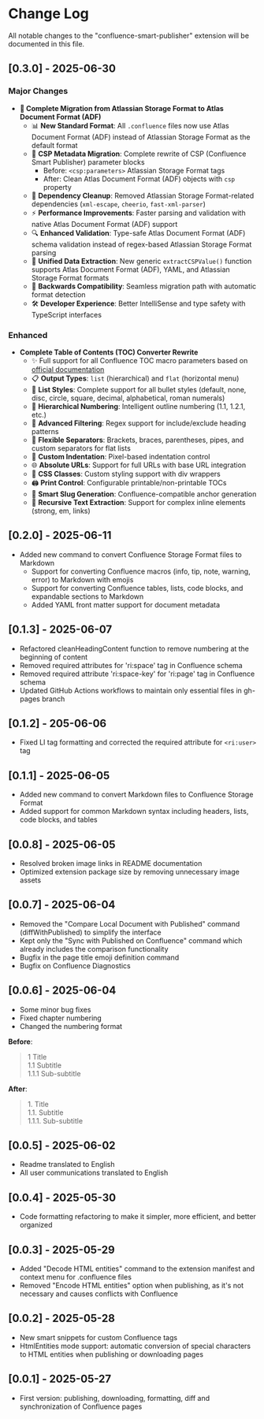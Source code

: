 # Change Log

All notable changes to the "confluence-smart-publisher" extension will be documented in this file.

## [0.3.0] - 2025-06-30
### Major Changes
- **🚀 Complete Migration from Atlassian Storage Format to Atlas Document Format (ADF)**
  - 📊 **New Standard Format**: All `.confluence` files now use Atlas Document Format (ADF) instead of Atlassian Storage Format as the default format
  - 🔄 **CSP Metadata Migration**: Complete rewrite of CSP (Confluence Smart Publisher) parameter blocks
    - Before: `<csp:parameters>` Atlassian Storage Format tags
    - After: Clean Atlas Document Format (ADF) objects with `csp` property
  - 🧹 **Dependency Cleanup**: Removed Atlassian Storage Format-related dependencies (`xml-escape`, `cheerio`, `fast-xml-parser`)
  - ⚡ **Performance Improvements**: Faster parsing and validation with native Atlas Document Format (ADF) support
  - 🔍 **Enhanced Validation**: Type-safe Atlas Document Format (ADF) schema validation instead of regex-based Atlassian Storage Format parsing
  - 🎯 **Unified Data Extraction**: New generic `extractCSPValue()` function supports Atlas Document Format (ADF), YAML, and Atlassian Storage Format formats
  - 💪 **Backwards Compatibility**: Seamless migration path with automatic format detection
  - 🛠️ **Developer Experience**: Better IntelliSense and type safety with TypeScript interfaces

### Enhanced
- **Complete Table of Contents (TOC) Converter Rewrite**
  - ✨ Full support for all Confluence TOC macro parameters based on [official documentation](https://confluence.atlassian.com/doc/table-of-contents-macro-182682099.html)
  - 📋 **Output Types**: `list` (hierarchical) and `flat` (horizontal menu)
  - 🎨 **List Styles**: Complete support for all bullet styles (default, none, disc, circle, square, decimal, alphabetical, roman numerals)
  - 🔢 **Hierarchical Numbering**: Intelligent outline numbering (1.1, 1.2.1, etc.)
  - 🎯 **Advanced Filtering**: Regex support for include/exclude heading patterns
  - 🔗 **Flexible Separators**: Brackets, braces, parentheses, pipes, and custom separators for flat lists
  - 📏 **Custom Indentation**: Pixel-based indentation control
  - 🌐 **Absolute URLs**: Support for full URLs with base URL integration
  - 🎨 **CSS Classes**: Custom styling support with div wrappers
  - 🖨️ **Print Control**: Configurable printable/non-printable TOCs
  - 🔄 **Smart Slug Generation**: Confluence-compatible anchor generation
  - 📝 **Recursive Text Extraction**: Support for complex inline elements (strong, em, links)

## [0.2.0] - 2025-06-11
- Added new command to convert Confluence Storage Format files to Markdown
  - Support for converting Confluence macros (info, tip, note, warning, error) to Markdown with emojis
  - Support for converting Confluence tables, lists, code blocks, and expandable sections to Markdown
  - Added YAML front matter support for document metadata

## [0.1.3] - 2025-06-07
- Refactored cleanHeadingContent function to remove numbering at the beginning of content
- Removed required attributes for 'ri:space' tag in Confluence schema
- Removed required attribute 'ri:space-key' for 'ri:page' tag in Confluence schema
- Updated GitHub Actions workflows to maintain only essential files in gh-pages branch

## [0.1.2] - 205-06-06
- Fixed LI tag formatting and corrected the required attribute for `<ri:user>` tag

## [0.1.1] - 2025-06-05
- Added new command to convert Markdown files to Confluence Storage Format
- Added support for common Markdown syntax including headers, lists, code blocks, and tables

## [0.0.8] - 2025-06-05
- Resolved broken image links in README documentation
- Optimized extension package size by removing unnecessary image assets

## [0.0.7] - 2025-06-04
- Removed the "Compare Local Document with Published" command (diffWithPublished) to simplify the interface
- Kept only the "Sync with Published on Confluence" command which already includes the comparison functionality
- Bugfix in the page title emoji definition command
- Bugfix on Confluence Diagnostics

## [0.0.6] - 2025-06-04
- Some minor bug fixes
- Fixed chapter numbering
- Changed the numbering format

**Before**:

> 1 Title <br>
> 1\.1 Subtitle <br>
> 1\.1\.1 Sub-subtitle <br>

**After**:
> 1\. Title <br>
> 1\.1\. Subtitle <br>
> 1\.1\.1\. Sub-subtitle <br>

## [0.0.5] - 2025-06-02
- Readme translated to English
- All user communications translated to English

## [0.0.4] - 2025-05-30
- Code formatting refactoring to make it simpler, more efficient, and better organized

## [0.0.3] - 2025-05-29
- Added "Decode HTML entities" command to the extension manifest and context menu for .confluence files
- Removed "Encode HTML entities" option when publishing, as it's not necessary and causes conflicts with Confluence

## [0.0.2] - 2025-05-28
- New smart snippets for custom Confluence tags
- HtmlEntities mode support: automatic conversion of special characters to HTML entities when publishing or downloading pages

## [0.0.1] - 2025-05-27
- First version: publishing, downloading, formatting, diff and synchronization of Confluence pages